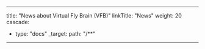 
---
title: "News about Virtual Fly Brain (VFB)"
linkTitle: "News"
weight: 20
cascade:
- type: "docs"
  _target:
    path: "/**"
---


